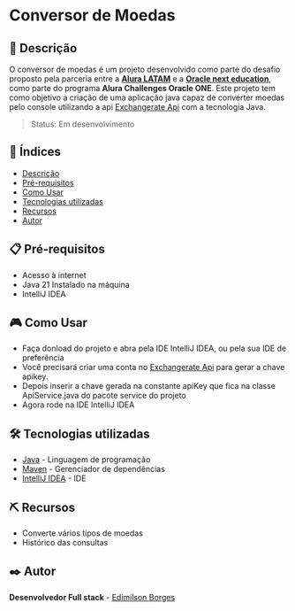 # Conversor de Moedas

## 📖 Descrição
O conversor de moedas é um projeto desenvolvido como parte do desafio proposto pela parceria entre a **[Alura LATAM](https://www.aluracursos.com/)** e a **[Oracle next education](https://www.oracle.com/br/education/oracle-next-education/)**, como parte do programa **Alura Challenges Oracle ONE**. Este projeto tem como objetivo a criação de uma aplicação java capaz de converter moedas pelo console utilizando a api [Exchangerate Api](https://www.exchangerate-api.com/) com a tecnologia Java.   

> Status: Em desenvolvimento

## 📑 Índices
- [Descrição](#-descrição)
- [Pré-requisitos](#-pré-requisitos)
- [Como Usar](#-como-usar)
- [Tecnologias utilizadas](#️-tecnologias-utilizadas)
- [Recursos](#️-recursos)
- [Autor](#️-autor)

## 📋 Pré-requisitos
 - Acesso à internet
 - Java 21 Instalado na máquina
 - IntelliJ IDEA
## 🎮 Como Usar
- Faça donload do projeto e abra pela IDE IntelliJ IDEA, ou pela sua IDE de preferência
- Você precisará criar uma conta no [Exchangerate Api](https://www.exchangerate-api.com/) para gerar a chave apikey.
- Depois inserir a chave gerada na constante apiKey que fica na classe ApiService.java do pacote service do projeto
- Agora rode na IDE IntelliJ IDEA
## 🛠️ Tecnologias utilizadas
- [Java](https://www.java.com/pt-BR/) -  Linguagem de programação
- [Maven](https://maven.apache.org/) - Gerenciador de dependências
- [IntelliJ IDEA](https://www.jetbrains.com/idea/) - IDE
## ⛏️ Recursos
- Converte vários tipos de moedas
- Histórico das consultas
## ✒️ Autor
**Desenvolvedor Full stack** - [Edimilson Borges](https://github.com/EdimilsonBorges)
